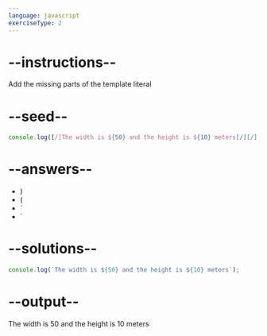 ```yaml
---
language: javascript
exerciseType: 2
---
```


# --instructions--

Add the missing parts of the template literal

# --seed--

```javascript
console.log([/]The width is ${50} and the height is ${10} meters[/][/];
```

# --answers--

- )
- (
- `
- `

# --solutions--

```javascript
console.log(`The width is ${50} and the height is ${10} meters`);
```

# --output--

The width is 50 and the height is 10 meters
